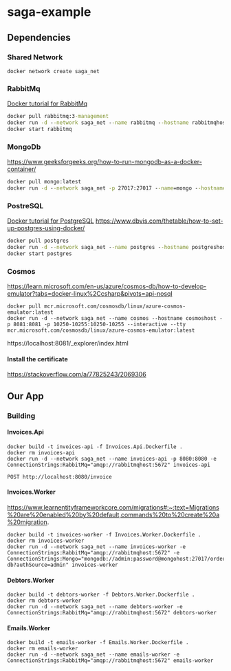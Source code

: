 # saga-example

## Dependencies

### Shared Network

```
docker network create saga_net
```

### RabbitMq

[Docker tutorial for RabbitMq](https://www.svix.com/resources/guides/rabbitmq-docker-setup-guide/#step-1-pulling-the-rabbitmq-docker-image)

```cmd
docker pull rabbitmq:3-management
docker run -d --network saga_net --name rabbitmq --hostname rabbitmqhost -p 5672:5672 -p 15672:15672 rabbitmq:3-management
docker start rabbitmq
```

### MongoDb

https://www.geeksforgeeks.org/how-to-run-mongodb-as-a-docker-container/

```cmd
docker pull mongo:latest
docker run -d --network saga_net -p 27017:27017 --name=mongo --hostname mongohost -e MONGO_INITDB_ROOT_USERNAME=admin -e MONGO_INITDB_ROOT_PASSWORD=password -e MONGO_INITDB_DATABASE=orders-db mongo:latest
```

### PostreSQL

[Docker tutorial for PostgreSQL](https://www.docker.com/blog/how-to-use-the-postgres-docker-official-image/)
https://www.dbvis.com/thetable/how-to-set-up-postgres-using-docker/

```cmd
docker pull postgres
docker run -d --network saga_net --name postgres --hostname postgreshost -p 5432:5432 -e POSTGRES_PASSWORD=mysecretpassword -v postgres_data:/var/lib/postgresql/data postgres
docker start postgres
```

### Cosmos 

https://learn.microsoft.com/en-us/azure/cosmos-db/how-to-develop-emulator?tabs=docker-linux%2Ccsharp&pivots=api-nosql

```
docker pull mcr.microsoft.com/cosmosdb/linux/azure-cosmos-emulator:latest
docker run -d --network saga_net --name cosmos --hostname cosmoshost -p 8081:8081 -p 10250-10255:10250-10255 --interactive --tty mcr.microsoft.com/cosmosdb/linux/azure-cosmos-emulator:latest
```

https://localhost:8081/_explorer/index.html

#### Install the certificate

https://stackoverflow.com/a/77825243/2069306

## Our App

### Building

#### Invoices.Api

```
docker build -t invoices-api -f Invoices.Api.Dockerfile .
docker rm invoices-api
docker run -d --network saga_net --name invoices-api -p 8080:8080 -e ConnectionStrings:RabbitMq="amqp://rabbitmqhost:5672" invoices-api 
```

`POST http://localhost:8080/invoice`

#### Invoices.Worker

https://www.learnentityframeworkcore.com/migrations#:~:text=Migrations%20are%20enabled%20by%20default,commands%20to%20create%20a%20migration.

```
docker build -t invoices-worker -f Invoices.Worker.Dockerfile .
docker rm invoices-worker
docker run -d --network saga_net --name invoices-worker -e ConnectionStrings:RabbitMq="amqp://rabbitmqhost:5672" -e ConnectionStrings:Mongo="mongodb://admin:password@mongohost:27017/orders-db?authSource=admin" invoices-worker 

```

#### Debtors.Worker

```
docker build -t debtors-worker -f Debtors.Worker.Dockerfile .
docker rm debtors-worker
docker run -d --network saga_net --name debtors-worker -e ConnectionStrings:RabbitMq="amqp://rabbitmqhost:5672" debtors-worker 
```

#### Emails.Worker

```
docker build -t emails-worker -f Emails.Worker.Dockerfile .
docker rm emails-worker
docker run -d --network saga_net --name emails-worker -e ConnectionStrings:RabbitMq="amqp://rabbitmqhost:5672" emails-worker 
```